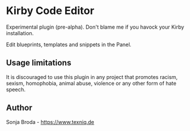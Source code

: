 # Kirby Code Editor

Experimental plugin (pre-alpha). Don't blame me if you havock your Kirby installation.

Edit blueprints, templates and snippets in the Panel.

## Usage limitations
It is discouraged to use this plugin in any project that promotes racism, sexism, homophobia, animal abuse, violence or any other form of hate speech.

## Author
Sonja Broda - <https://www.texniq.de>
